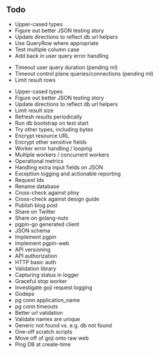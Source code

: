 ## Todo

* Upper-cased types
* Figure out better JSON testing story
* Update directions to reflect db url helpers
* Use QueryRow where appropriate
* Test multiple column case
* Add back in user query error handling
- Timeout user query duration (pending ml)
- Timeout control plane queries/connections (pending ml)
- Limit result rows
* Upper-cased types
* Figure out better JSON testing story
* Update directions to reflect db url helpers
* Limit result size
* Refresh results periodically
* Run db bootstrap on test start
* Try other types, including bytes
* Encrypt resource URL
* Encrypt other sensitive fields
* Worker error handling / looping
* Multiple workers / concurrent workers
* Operational metrics
* Handling extra input fields on JSON
* Exception logging and actionable reporting
* Request Ids
* Rename database
* Cross-check against pliny
* Cross-check against design guide
* Publish blog post
* Share on Twitter
* Share on golang-nuts
* pgpin-go generated client
* JSON schema
* Implement pgpin
* Implement pgpin-web
* API versioning
* API authorization
* HTTP basic auth
* Validation library
* Capturing status in logger
* Graceful stop worker
* Investigate goji request logging
* Godeps 
* pg conn application_name
* pg conn timeouts
* Better url validation
* Validate names are unique
* Generic not found vs. e.g. db not found
* One-off scratch scripts
* Move off of goji onto raw web
* Ping DB at create-time
